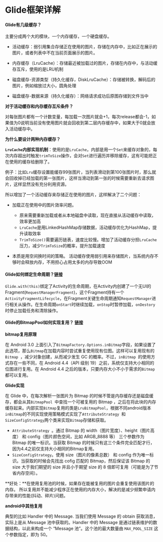 # Glide框架详解

[链接]: https://blog.csdn.net/sinyu890807/category_9268670.html



#### Glide有几级缓存？

主要分成两个大的模块，一个内存缓存，一个硬盘缓存。

* 活动缓存：弱引用集合存储正在使用的图片，存储在内存中，比如正在展示的图片，或者列表中不在当前页面展示的图片。

* 内存缓存（LruCache）：存储最近被加载过的图片，存储在内存中，与活动缓存互斥，使用的是LRU机制

* 磁盘缓存-资源类型（持久化缓存，DiskLruCache）：存储被转换，解码后的图片，例如缩放过大小，圆角处理

* 磁盘缓存-数据来源（持久化缓存）：网络请求成功后原图存储到文件当中

  

**对于活动缓存和内存缓存互斥条件？**

对每张图片都有一个计数变量，每加载一次图片就会+1，每次release都会-1，如果值为0说明当前没有使用图片就会回收到第二层内存缓存中，如果大于0就会放入活动缓存中。

**为什么要设计两种内存缓存？**

**`LruCache`内部实现机制**：使用的是`LruCache`，内部是用一个`Set`来缓存对象的，每次内存超出时触发`trimToSize`操作，会对`Set`进行遍历并移除缓存，这有可能把正在使用的缓存给删除了。

例子：比如`Lru`缓存设置能缓存99张图片，当列表滑动到第100张图片时，那么就会回收掉已经加载的第一张图片，这样当滑动到第一张的时候需要重新去请求图片，这样显然没有充分利用资源。

所以增加了一个活动缓存来存储正在使用的图片，这样解决了二个问题：

* 加载正在使用中的图片效率问题。
  * 原来需要重新加载或者从本地磁盘中读取，现在直接从活动缓存中读取，效率更加高
  * `LruCache`是用LinkedHashMap存储数据，活动缓存优化为HashMap，提升读取效率
  * `TrimToSize()`需要遍历链表，速度比较慢。增加了活动缓存分担`LruCache`压力，减少`TrimToSize`的概率，提升加载速度

* 本质是用空间换时间的策略。 活动缓存使用弱引用来存储图片，当系统内存不够时会释放内存，不用担心占用太多的内存导致OOM



#### Glide如何绑定生命周期？[链接](https://www.jianshu.com/p/b0b57cc2ede3)

`Glide.with(this)`绑定了Activity的生命周期，在Activity内创建了一个无UI的Fragment(`RequestManagerFragment`)，这个Fragment持有一个`ActivityFragmentLifecycle`，在Fragment关键生命周期通知`RequestManager`进行相关从操作。在生命周期`onStart`时继续加载，`onStop`时暂停加载，`onDestory`时停止加载任务和清除操作。



#### Glide的BitmapPool如何实现复用？ [链接](https://www.jianshu.com/p/7777948aef78)

**bitmap复用原理**

在 Android 3.0 上面引入了`BitmapFactory.Options.inBitmap`字段，如果设置了此选项，那么`Bitmap`在加载内容时尝试重复使用现有位图。这样可以复用现有的`Bitmap `，减少对象创建，从而减少发生 GC 的概率。不过，`inBitmap `的使用方式存在一些不同，在 Android 4.4（API 级别 19）之前，系统仅支持大小相同的位图进行复用。在 Android 4.4 之后的版本，只要内存大小不小于需求的`Bitmap `都可以复用。



**Glide实现**

在 Glide 中，在每次解析一张图片为 Bitmap 的时候不管是内存缓存还是磁盘缓存，都会从其`BitmapPool `中查找一个可被复用的 Bitmap ，之后在将此块的内存缓存起来。内部实现`Bitmap`复用的类是`LruBitmapPool`，根据不同android版本`inBitmap`的不同实现使用策略模式实现了`AttributeStrategy `和`SizeConfigStrategy`两个类来实现`Bitmap`存储和获取。

* `AttributeStrategy `。通过 Bitmap 的 width（图片宽度）、height（图片高度） 和 config（图片颜色空间，比如 ARGB_8888 等） 三个参数作为 Bitmap 的唯一标识。当获取 Bitmap 的时候只有这三个条件完全匹配才行，因为4.4之前仅支持大小相同的Bitmap复用。
* `SizeConfigStrategy`。使用 size（图片的像素总数） 和 config 作为唯一标识。当获取的时候会先找出 cofig 匹配的 Bitmap，然后保证该 Bitmap 的 size 大于我们期望的 size 并且小于期望 size 的 8 倍即可复用（可能是为了节省内存空间）。

**好处：**在使用复用池的时候，如果存在能被复用的图片会重复使用该图片的内存。 所以复用并不能减少程序正在使用的内存大小，解决的是减少频繁申请内存带来的性能(抖动、碎片)问题。



**android中其他复用**

典型的比如 Handler 中的 Message. 当我们使用 Message 的 obtain 获取消息，实际上是从 Message 池中获取的。Handler 中的 Message 是通过链表维护的数据结构，以此来构成一个 “Message 池”。这个池的最大数量由 `MAX_POOL_SIZE` 这个参数指定，即为 50。

